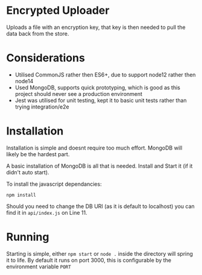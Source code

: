 # Encrypted Uploader

Uploads a file with an encryption key, that key is then needed to pull the data back from the store.


# Considerations

 - Utilised CommonJS rather then ES6+, due to support node12 rather then node14
 - Used MongoDB, supports quick prototyping, which is good as this project should never see a production environment
 - Jest was utilised for unit testing, kept it to basic unit tests rather than trying integration/e2e
 
# Installation

Installation is simple and doesnt require too much effort. MongoDB will likely be the hardest part.

A basic installation of MongoDB is all that is needed. Install and Start it (if it didn't auto start).

To install the javascript dependancies:

```
npm install
``` 

Should you need to change the DB URI (as it is default to localhost) you can find it in `api/index.js` on Line 11.


# Running

Starting is simple, either `npm start` or `node .` inside the directory will spring it to life.
By default it runs on port 3000, this is configurable by the environment variable `PORT`


